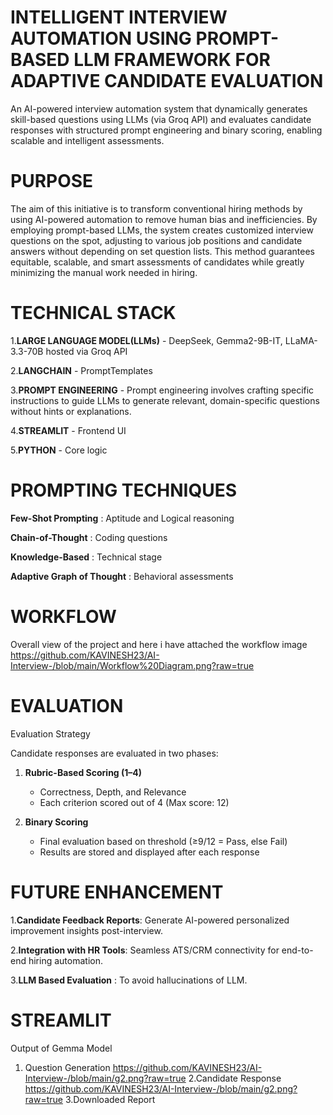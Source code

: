 # INTELLIGENT INTERVIEW AUTOMATION USING  PROMPT- BASED LLM FRAMEWORK FOR ADAPTIVE CANDIDATE EVALUATION
   An AI-powered interview automation system that dynamically generates skill-based questions using LLMs (via Groq API) and evaluates candidate responses with structured prompt engineering and binary scoring, enabling scalable and intelligent assessments.

# PURPOSE
   The aim of this initiative is to transform conventional hiring methods by using AI-powered automation to remove human bias and inefficiencies. By employing prompt-based LLMs, the system creates customized interview questions on the spot, adjusting to various job positions and candidate answers without depending on set question lists. This method guarantees equitable, scalable, and smart assessments of candidates while greatly minimizing the manual work needed in hiring.  
   
# TECHNICAL STACK
  1.**LARGE LANGUAGE MODEL(LLMs)** - DeepSeek, Gemma2-9B-IT, LLaMA-3.3-70B hosted via Groq API
  
  2.**LANGCHAIN**                  - PromptTemplates
  
  3.**PROMPT ENGINEERING**         - Prompt engineering involves crafting specific instructions to guide LLMs to generate relevant, domain-specific questions without hints or explanations.
  
  4.**STREAMLIT**                  - Frontend  UI
  
  5.**PYTHON**                     - Core logic
  
# PROMPTING TECHNIQUES
  **Few-Shot Prompting**        : Aptitude and Logical reasoning 
  
  **Chain-of-Thought**          : Coding questions

  **Knowledge-Based**           : Technical stage

  **Adaptive Graph of Thought** : Behavioral assessments

# WORKFLOW 
   Overall view of the project and here i have attached the workflow image
https://github.com/KAVINESH23/AI-Interview-/blob/main/Workflow%20Diagram.png?raw=true

# EVALUATION
 
Evaluation Strategy

Candidate responses are evaluated in two phases:

1. **Rubric-Based Scoring (1–4)**  
   - Correctness, Depth, and Relevance  
   - Each criterion scored out of 4 (Max score: 12)

2. **Binary Scoring**  
   - Final evaluation based on threshold (≥9/12 = Pass, else Fail)
   - Results are stored and displayed after each response


# FUTURE ENHANCEMENT

   1.**Candidate Feedback Reports**: Generate AI-powered personalized improvement insights post-interview.

   2.**Integration with HR Tools**: Seamless ATS/CRM connectivity for end-to-end hiring automation.

   3.**LLM Based Evaluation**     : To avoid hallucinations of LLM.

# STREAMLIT 
   Output of Gemma Model 
   1. Question Generation https://github.com/KAVINESH23/AI-Interview-/blob/main/g2.png?raw=true
   2.Candidate Response   https://github.com/KAVINESH23/AI-Interview-/blob/main/g2.png?raw=true
   3.Downloaded Report    
  
